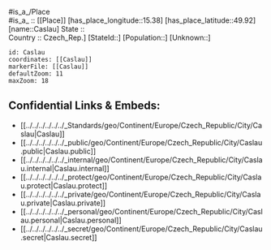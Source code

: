 ﻿---
location: [49.92,15.38] 
mapzoom: [7,12] 
mapmarker: city 
type: City
tags:
- geo/City


SpocWebEntityId: 29500
isDeleted: false
confidential: public

---
#is_a_/Place  
#is_a_ :: [[Place]] 
[has_place_longitude::15.38] 
[has_place_latitude::49.92] 
[name::Caslau] 
State ::  
Country :: Czech_Rep.] 
[StateId::] 
[Population::] 
[Unknown::] 


```leaflet
id: Caslau
coordinates: [[Caslau]] 
markerFile: [[Caslau]] 
defaultZoom: 11 
maxZoom: 18
```


## Confidential Links & Embeds: 
- [[../../../../../../_Standards/geo/Continent/Europe/Czech_Republic/City/Caslau|Caslau]] 
- [[../../../../../../_public/geo/Continent/Europe/Czech_Republic/City/Caslau.public|Caslau.public]] 
- [[../../../../../../_internal/geo/Continent/Europe/Czech_Republic/City/Caslau.internal|Caslau.internal]] 
- [[../../../../../../_protect/geo/Continent/Europe/Czech_Republic/City/Caslau.protect|Caslau.protect]] 
- [[../../../../../../_private/geo/Continent/Europe/Czech_Republic/City/Caslau.private|Caslau.private]] 
- [[../../../../../../_personal/geo/Continent/Europe/Czech_Republic/City/Caslau.personal|Caslau.personal]] 
- [[../../../../../../_secret/geo/Continent/Europe/Czech_Republic/City/Caslau.secret|Caslau.secret]] 
